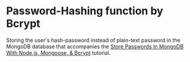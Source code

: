 # Password-Hashing function by Bcrypt 

Storing the user's hash-password instead of plain-text password in the MongoDB database that accompanies the
[Store Passwords In MongoDB With Node.js, Mongoose, & Bcrypt](https://coderrocketfuel.com/article/store-passwords-in-mongodb-with-node-js-mongoose-and-bcrypt)
tutorial.